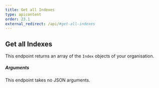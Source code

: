 ```yaml
---
title: Get all Indexes
type: apicontent
order: 23.1
external_redirect: /api/#get-all-indexes
---
```


## Get all Indexes

This endpoint returns an array of the `Index` objects of your organisation.

##### Arguments

This endpoint takes no JSON arguments.

